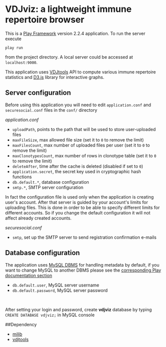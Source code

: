 # VDJviz: a lightweight immune repertoire browser

This is a [Play Framework](https://www.playframework.com/) version 2.2.4 application. To run the server execute
```
play run
```
from the project directory. A local server could be accessed at `localhost:9000`. 

This application uses [VDJtools](https://github.com/mikessh/vdjtools) API to compute various immune repertoire statistics and [D3.js](http://d3js.org/) library for interactive graphs.

## Server configuration

Before using this application you will need to edit `application.conf` and `securesocial.conf` files in the `conf/` directory

*application.conf*
- `uploadPath`, points to the path that will be used to store user-uploaded files
- `maxFileSize`, max allowed file size (set it to `0` to remove the limit)
- `maxFilesCount`, max number of uploaded files per user (set it to `0` to remove the limit)
- `maxClonotypesCount`, max number of rows in clonotype table (set it to `0` to remove the limit)
- `deleteAfter`, time after the cache is deleted (disabled if set to `0`)
- `application.secret`, the secret key used in cryptographic hash functions
- `db.default.*`, database configuration
- `smtp.*`, SMTP server configuration

In fact the configuration file is used only when the application is creating user's account. After that server is guided by your account's limits for uploading files. This is done in order to be able to specify different limits for different accounts. So if you change the default configuration it will not affect already created accounts.

*securesocial.conf*
- `smtp`, set up the SMTP server to send registration confirmation e-mails

## Database configuration
  The application uses [MySQL DBMS](http://www.mysql.com/) for handling metadata by default, if you want to change MySQL to another DBMS please see the [corresponding Play documentation section](https://www.playframework.com/documentation/2.2.4/JavaDatabase)
  - `db.default.user`, MySQL server username
  - `db.default.password`, MySQL server password
  <br>

After setting your login and password, create **vdjviz** database by typing `CREATE DATABASE vdjviz;` in MySQL console

##Dependency

  - [milib](https://github.com/milaboratory/milib)
  - [vdjtools](https://github.com/mikessh/vdjtools)

